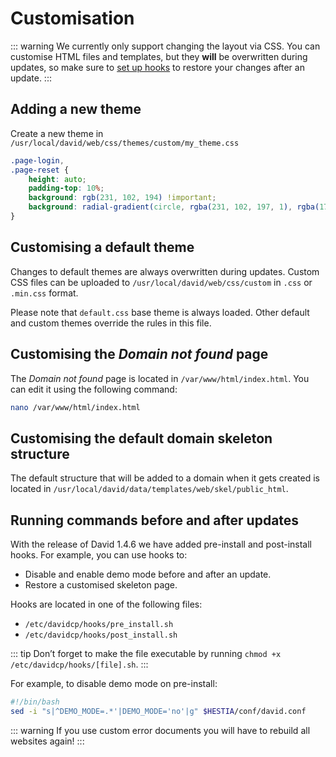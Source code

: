 # Customisation

::: warning
We currently only support changing the layout via CSS. You can customise HTML files and templates, but they **will** be overwritten during updates, so make sure to [set up hooks](#running-commands-before-and-after-updates) to restore your changes after an update.
:::

## Adding a new theme

Create a new theme in `/usr/local/david/web/css/themes/custom/my_theme.css`

```css
.page-login,
.page-reset {
	height: auto;
	padding-top: 10%;
	background: rgb(231, 102, 194) !important;
	background: radial-gradient(circle, rgba(231, 102, 197, 1), rgba(174, 43, 177, 1)) !important;
}
```

## Customising a default theme

Changes to default themes are always overwritten during updates. Custom CSS files can be uploaded to `/usr/local/david/web/css/custom` in `.css` or `.min.css` format.

Please note that `default.css` base theme is always loaded. Other default and custom themes override the rules in this file.

## Customising the _Domain not found_ page

The _Domain not found_ page is located in `/var/www/html/index.html`. You can edit it using the following command:

```bash
nano /var/www/html/index.html
```

## Customising the default domain skeleton structure

The default structure that will be added to a domain when it gets created is located in `/usr/local/david/data/templates/web/skel/public_html`.

## Running commands before and after updates

With the release of David 1.4.6 we have added pre-install and post-install hooks. For example, you can use hooks to:

- Disable and enable demo mode before and after an update.
- Restore a customised skeleton page.

Hooks are located in one of the following files:

- `/etc/davidcp/hooks/pre_install.sh`
- `/etc/davidcp/hooks/post_install.sh`

::: tip
Don’t forget to make the file executable by running `chmod +x /etc/davidcp/hooks/[file].sh`.
:::

For example, to disable demo mode on pre-install:

```bash /etc/davidcp/hooks/pre_install.sh
#!/bin/bash
sed -i "s|^DEMO_MODE=.*'|DEMO_MODE='no'|g" $HESTIA/conf/david.conf
```

::: warning
If you use custom error documents you will have to rebuild all websites again!
:::
